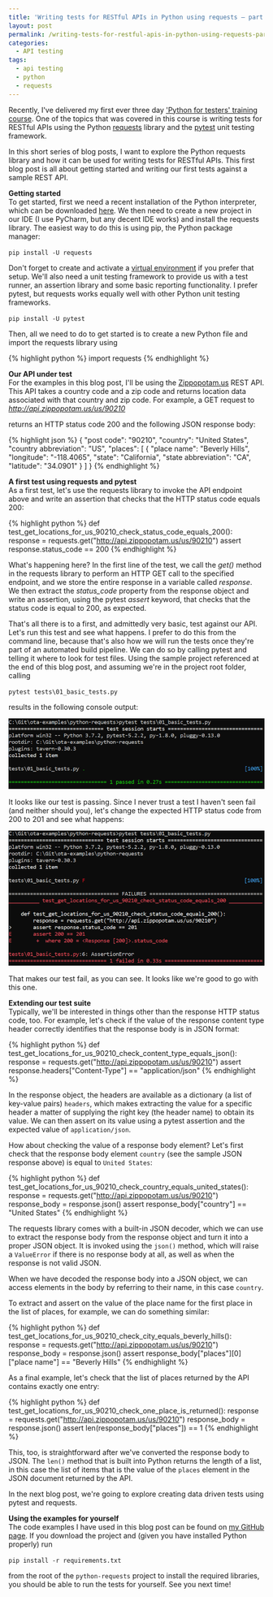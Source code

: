 ```yaml
---
title: 'Writing tests for RESTful APIs in Python using requests – part 1: basic tests'
layout: post
permalink: /writing-tests-for-restful-apis-in-python-using-requests-part-1-basic-tests/
categories:
  - API testing
tags:
  - api testing
  - python
  - requests
---
```

Recently, I've delivered my first ever three day ['Python for testers' training course](/training/python-for-testers/). One of the topics that was covered in this course is writing tests for RESTful APIs using the Python <a rel="noreferrer noopener" aria-label="requests (opens in a new tab)" href="https://requests.readthedocs.io/en/master/" target="_blank">requests</a> library and the <a href="https://docs.pytest.org/en/latest/" target="_blank" rel="noreferrer noopener" aria-label="pytest (opens in a new tab)">pytest</a> unit testing framework.

In this short series of blog posts, I want to explore the Python requests library and how it can be used for writing tests for RESTful APIs. This first blog post is all about getting started and writing our first tests against a sample REST API.

**Getting started**  
To get started, first we need a recent installation of the Python interpreter, which can be downloaded <a rel="noreferrer noopener" aria-label="here (opens in a new tab)" href="https://www.python.org/downloads/" target="_blank">here</a>. We then need to create a new project in our IDE (I use PyCharm, but any decent IDE works) and install the requests library. The easiest way to do this is using pip, the Python package manager:

`pip install -U requests`

Don't forget to create and activate a <a href="https://packaging.python.org/guides/installing-using-pip-and-virtual-environments/" target="_blank" rel="noreferrer noopener" aria-label="virtual environment (opens in a new tab)">virtual environment</a> if you prefer that setup. We'll also need a unit testing framework to provide us with a test runner, an assertion library and some basic reporting functionality. I prefer pytest, but requests works equally well with other Python unit testing frameworks.

`pip install -U pytest`

Then, all we need to do to get started is to create a new Python file and import the requests library using

{% highlight python %}
import requests
{% endhighlight %}

**Our API under test**  
For the examples in this blog post, I'll be using the <a rel="noreferrer noopener" aria-label="Zippopotam.us (opens in a new tab)" href="http://api.zippopotam.us/" target="_blank">Zippopotam.us</a> REST API. This API takes a country code and a zip code and returns location data associated with that country and zip code. For example, a GET request to _http://api.zippopotam.us/us/90210_

returns an HTTP status code 200 and the following JSON response body:

{% highlight json %}
{
     "post code": "90210",
     "country": "United States",
     "country abbreviation": "US",
     "places": [
         {
             "place name": "Beverly Hills",
             "longitude": "-118.4065",
             "state": "California",
             "state abbreviation": "CA",
             "latitude": "34.0901"
         }
     ]
}
{% endhighlight %}

**A first test using requests and pytest**  
As a first test, let's use the requests library to invoke the API endpoint above and write an assertion that checks that the HTTP status code equals 200:

{% highlight python %}
def test_get_locations_for_us_90210_check_status_code_equals_200():
     response = requests.get("http://api.zippopotam.us/us/90210")
     assert response.status_code == 200
{% endhighlight %}

What's happening here? In the first line of the test, we call the _get()_ method in the requests library to perform an HTTP GET call to the specified endpoint, and we store the entire response in a variable called _response_. We then extract the _status_code_ property from the response object and write an assertion, using the pytest _assert_ keyword, that checks that the status code is equal to 200, as expected.

That's all there is to a first, and admittedly very basic, test against our API. Let's run this test and see what happens. I prefer to do this from the command line, because that's also how we will run the tests once they're part of an automated build pipeline. We can do so by calling pytest and telling it where to look for test files. Using the sample project referenced at the end of this blog post, and assuming we're in the project root folder, calling

`pytest tests\01_basic_tests.py`

results in the following console output:

![passing requests test](/images/blog/requests_test_pass.png "Passing requests test") 

It looks like our test is passing. Since I never trust a test I haven't seen fail (and neither should you), let's change the expected HTTP status code from 200 to 201 and see what happens:

![failing requests test](/images/blog/requests_test_fail.png "Failing requests test") 

That makes our test fail, as you can see. It looks like we're good to go with this one.

**Extending our test suite**  
Typically, we'll be interested in things other than the response HTTP status code, too. For example, let's check if the value of the response content type header correctly identifies that the response body is in JSON format:

{% highlight python %}
def test_get_locations_for_us_90210_check_content_type_equals_json():
     response = requests.get("http://api.zippopotam.us/us/90210")
     assert response.headers["Content-Type"] == "application/json"
{% endhighlight %}

In the response object, the headers are available as a dictionary (a list of key-value pairs) `headers`, which makes extracting the value for a specific header a matter of supplying the right key (the header name) to obtain its value. We can then assert on its value using a pytest assertion and the expected value of `application/json`.

How about checking the value of a response body element? Let's first check that the response body element `country` (see the sample JSON response above) is equal to `United States`:

{% highlight python %}
def test_get_locations_for_us_90210_check_country_equals_united_states():
     response = requests.get("http://api.zippopotam.us/us/90210")
     response_body = response.json()
     assert response_body["country"] == "United States"
{% endhighlight %}

The requests library comes with a built-in JSON decoder, which we can use to extract the response body from the response object and turn it into a proper JSON object. It is invoked using the `json()` method, which will raise a `ValueError` if there is no response body at all, as well as when the response is not valid JSON.

When we have decoded the response body into a JSON object, we can access elements in the body by referring to their name, in this case `country`.

To extract and assert on the value of the place name for the first place in the list of places, for example, we can do something similar:

{% highlight python %}
def test_get_locations_for_us_90210_check_city_equals_beverly_hills():
     response = requests.get("http://api.zippopotam.us/us/90210")
     response_body = response.json()
     assert response_body["places"][0]["place name"] == "Beverly Hills"
{% endhighlight %}

As a final example, let's check that the list of places returned by the API contains exactly one entry:

{% highlight python %}
def test_get_locations_for_us_90210_check_one_place_is_returned():
     response = requests.get("http://api.zippopotam.us/us/90210")
     response_body = response.json()
     assert len(response_body["places"]) == 1
{% endhighlight %}

This, too, is straightforward after we've converted the response body to JSON. The `len()` method that is built into Python returns the length of a list, in this case the list of items that is the value of the `places` element in the JSON document returned by the API.

In the next blog post, we're going to explore creating data driven tests using pytest and requests.

**Using the examples for yourself**  
The code examples I have used in this blog post can be found on <a rel="noreferrer noopener" aria-label="my GitHub page (opens in a new tab)" href="https://github.com/basdijkstra/ota-examples/tree/master/python-requests" target="_blank">my GitHub page</a>. If you download the project and (given you have installed Python properly) run

`pip install -r requirements.txt`

from the root of the `python-requests` project to install the required libraries, you should be able to run the tests for yourself. See you next time!